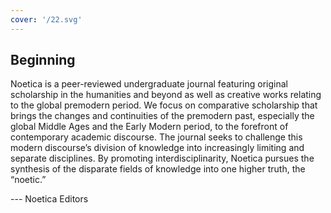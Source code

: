 ```yaml
---
cover: '/22.svg'
---
```


## Beginning

Noetica is a peer-reviewed undergraduate journal featuring original scholarship in the humanities and beyond as well as creative works relating to the global premodern period. We focus on comparative scholarship that brings the changes and continuities of the premodern past, especially the global Middle Ages and the Early Modern period, to the forefront of contemporary academic discourse. The journal seeks to challenge this modern discourse’s division of knowledge into increasingly limiting and separate disciplines. By promoting interdisciplinarity, Noetica pursues the synthesis of the disparate fields of knowledge into one higher truth, the “noetic.” 

--- Noetica Editors